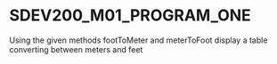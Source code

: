# SDEV200_M01_PROGRAM_ONE
Using the given methods footToMeter and meterToFoot display a table  converting between meters and feet  
